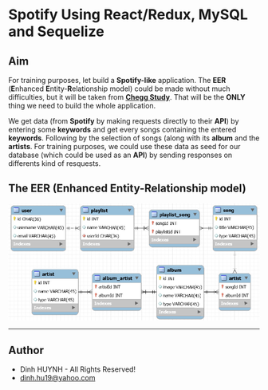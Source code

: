 # Spotify Using React/Redux, MySQL and Sequelize

## Aim
For training purposes, let build a **Spotify-like** application. The **EER** (**E**nhanced **E**ntity-**R**elationship model) could be made without much difficulties, but it will be taken from [**Chegg Study**](http://www.chegg.com/homework-help/questions-and-answers/design-mysql-database-support-spotify-like-media-cataloguing-application-application-catal-q19651144). That will be the **ONLY** thing we need to build the whole application.

We get data (from **Spotify** by making requests directly to their **API**) by entering some **keywords** and get every songs containing the entered **keywords**. Following by the selection of songs (along with its **album** and the **artists**. For training purposes, we could use these data as seed for our database (which could be used as an **API**) by sending responses on differents kind of resquests.

## The **EER** (**E**nhanced **E**ntity-**R**elationship model)  

![alt text](https://github.com/DinhLeGaulois/spotify_react_redux_sql_sequelize/blob/master/assets/img/eer.jpg)

---------------

## Author
* Dinh HUYNH - All Rights Reserved!
* dinh.hu19@yahoo.com